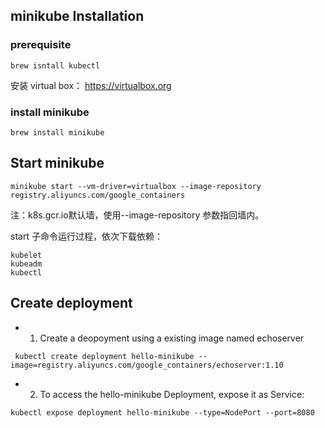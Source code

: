 ## minikube Installation

### prerequisite

```
brew isntall kubectl
```

安装 virtual box： https://virtualbox.org

### install minikube

```
brew install minikube
```


## Start minikube

```
minikube start --vm-driver=virtualbox --image-repository registry.aliyuncs.com/google_containers
```

注：k8s.gcr.io默认墙，使用--image-repository 参数指回墙内。

start 子命令运行过程，依次下载依赖：
```
kubelet
kubeadm
kubectl
```

## Create deployment 

* 1. Create a deopoyment using a existing image named echoserver
```
 kubectl create deployment hello-minikube --image=registry.aliyuncs.com/google_containers/echoserver:1.10
```

* 2. To access the hello-minikube Deployment, expose it as Service:

```
kubectl expose deployment hello-minikube --type=NodePort --port=8080
```